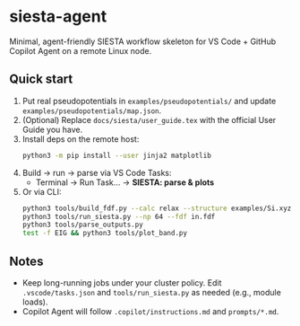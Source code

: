 # siesta-agent

Minimal, agent-friendly SIESTA workflow skeleton for VS Code + GitHub Copilot Agent on a remote Linux node.

## Quick start
1) Put real pseudopotentials in `examples/pseudopotentials/` and update `examples/pseudopotentials/map.json`.
2) (Optional) Replace `docs/siesta/user_guide.tex` with the official User Guide you have.
3) Install deps on the remote host:
   ```bash
   python3 -m pip install --user jinja2 matplotlib
   ```
4) Build → run → parse via VS Code Tasks:
   - Terminal → Run Task… → **SIESTA: parse & plots**
5) Or via CLI:
   ```bash
   python3 tools/build_fdf.py --calc relax --structure examples/Si.xyz --pseudodb examples/pseudopotentials/map.json --k 8,8,8 --mesh 200 --basis DZP --label job
   python3 tools/run_siesta.py --np 64 --fdf in.fdf
   python3 tools/parse_outputs.py
   test -f EIG && python3 tools/plot_band.py
   ```

## Notes
- Keep long-running jobs under your cluster policy. Edit `.vscode/tasks.json` and `tools/run_siesta.py` as needed (e.g., module loads).
- Copilot Agent will follow `.copilot/instructions.md` and `prompts/*.md`.
